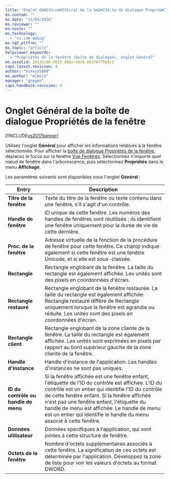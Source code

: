 ```yaml
---
title: "Onglet G&#233;n&#233;ral de la bo&#238;te de dialogue Propri&#233;t&#233;s de la fen&#234;tre | Microsoft Docs"
ms.custom: ""
ms.date: "11/04/2016"
ms.reviewer: ""
ms.suite: ""
ms.technology: 
  - "vs-ide-debug"
ms.tgt_pltfrm: ""
ms.topic: "article"
helpviewer_keywords: 
  - "Propriétés de la fenêtre (boîte de dialogue), onglet Général"
ms.assetid: 19142c60-9b32-46ba-a556-b62fd77568c1
caps.latest.revision: 4
author: "mikejo5000"
ms.author: "mikejo"
manager: "ghogen"
caps.handback.revision: 4
---
```

# Onglet G&#233;n&#233;ral de la bo&#238;te de dialogue Propri&#233;t&#233;s de la fen&#234;tre
[!INCLUDE[vs2017banner](../code-quality/includes/vs2017banner.md)]

Utilisez l'onglet **Général** pour afficher les informations relatives à la fenêtre sélectionnée.  Pour afficher la [boîte de dialogue Propriétés de la fenêtre](../debugger/window-properties-dialog-box.md), déplacez le focus sur la fenêtre [Vue Fenêtres](../debugger/windows-view.md).  Sélectionnez n'importe quel nœud de fenêtre dans l'arborescence, puis sélectionnez **Propriétés** dans le menu **Affichage**.  
  
 Les paramètres suivants sont disponibles sous l'onglet **Général** :  
  
|Entry|Description|  
|-----------|-----------------|  
|**Titre de la fenêtre**|Texte du titre de la fenêtre ou texte contenu dans une fenêtre, s'il s'agit d'un contrôle.|  
|**Handle de fenêtre**|ID unique de cette fenêtre.  Les numéros des handles de fenêtres sont réutilisés ; ils identifient une fenêtre uniquement pour la durée de vie de cette dernière.|  
|**Proc. de la fenêtre**|Adresse virtuelle de la fonction de la procédure de fenêtre pour cette fenêtre.  Ce champ indique également si cette fenêtre est une fenêtre Unicode, et si elle est sous\-classée.|  
|**Rectangle**|Rectangle englobant de la fenêtre.  La taille du rectangle est également affichée.  Les unités sont des pixels en coordonnées d'écran.|  
|**Rectangle restauré**|Rectangle englobant de la fenêtre restaurée.  La taille du rectangle est également affichée.  Rectangle restauré diffère de Rectangle uniquement lorsque la fenêtre est agrandie ou réduite.  Les unités sont des pixels en coordonnées d'écran.|  
|**Rectangle client**|Rectangle englobant de la zone cliente de la fenêtre.  La taille du rectangle est également affichée.  Les unités sont exprimées en pixels par rapport au bord supérieur gauche de la zone cliente de la fenêtre.|  
|**Handle d'instance**|Handle d'instance de l'application.  Les handles d'instances ne sont pas uniques.|  
|**ID du contrôle ou handle de menu**|Si la fenêtre affichée est une fenêtre enfant, l'étiquette de l'ID du contrôle est affichée.  L'ID du contrôle est un entier qui identifie l'ID du contrôle de cette fenêtre enfant.  Si la fenêtre affichée n'est pas une fenêtre enfant, l'étiquette du handle de menu est affichée.  Le handle de menu est un entier qui identifie le handle du menu associé à cette fenêtre.|  
|**Données utilisateur**|Données spécifiques à l'application, qui sont jointes à cette structure de fenêtre.|  
|**Octets de la fenêtre**|Nombre d'octets supplémentaires associés à cette fenêtre.  La signification de ces octets est déterminée par l'application.  Développez la zone de liste pour voir les valeurs d'octets au format DWORD.|